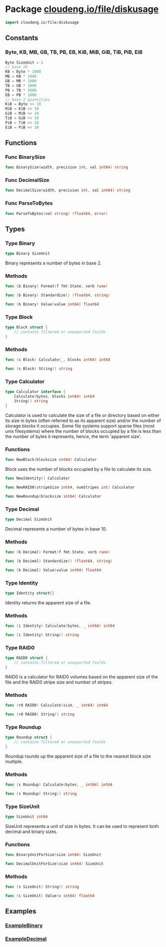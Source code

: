 # Package [cloudeng.io/file/diskusage](https://pkg.go.dev/cloudeng.io/file/diskusage?tab=doc)

```go
import cloudeng.io/file/diskusage
```


## Constants
### Byte, KB, MB, GB, TB, PB, EB, KiB, MiB, GiB, TiB, PiB, EiB
```go
Byte SizeUnit = 1
// base 10
KB = Byte * 1000
MB = KB * 1000
GB = MB * 1000
TB = GB * 1000
PB = TB * 1000
EB = PB * 1000
// base 2 quantities
KiB = Byte << 10
MiB = KiB << 10
GiB = MiB << 10
TiB = GiB << 10
PiB = TiB << 10
EiB = PiB << 10

```



## Functions
### Func BinarySize
```go
func BinarySize(width, precision int, val int64) string
```

### Func DecimalSize
```go
func DecimalSize(width, precision int, val int64) string
```

### Func ParseToBytes
```go
func ParseToBytes(val string) (float64, error)
```



## Types
### Type Binary
```go
type Binary SizeUnit
```
Binary represents a number of bytes in base 2.

### Methods

```go
func (b Binary) Format(f fmt.State, verb rune)
```


```go
func (b Binary) Standardize() (float64, string)
```


```go
func (b Binary) Value(value int64) float64
```




### Type Block
```go
type Block struct {
	// contains filtered or unexported fields
}
```

### Methods

```go
func (s Block) Calculate(_, blocks int64) int64
```


```go
func (s Block) String() string
```




### Type Calculator
```go
type Calculator interface {
	Calculate(bytes, blocks int64) int64
	String() string
}
```
Calculator is used to calculate the size of a file or directory based on
either its size in bytes (often referred to as its apparent size) and/or
the number of storage blocks it occupies. Some file systems support sparse
files (most unix filesystems) where the number of blocks occupied by a file
is less than the number of bytes it represents, hence, the term 'apparent
size'.

### Functions

```go
func NewBlock(blocksize int64) Calculator
```
Block uses the number of blocks occupied by a file to calculate its size.


```go
func NewIdentity() Calculator
```


```go
func NewRAID0(stripeSize int64, numStripes int) Calculator
```


```go
func NewRoundup(blocksize int64) Calculator
```




### Type Decimal
```go
type Decimal SizeUnit
```
Decimal represents a number of bytes in base 10.

### Methods

```go
func (b Decimal) Format(f fmt.State, verb rune)
```


```go
func (b Decimal) Standardize() (float64, string)
```


```go
func (b Decimal) Value(value int64) float64
```




### Type Identity
```go
type Identity struct{}
```
Identity returns the apparent size of a file.

### Methods

```go
func (i Identity) Calculate(bytes, _ int64) int64
```


```go
func (i Identity) String() string
```




### Type RAID0
```go
type RAID0 struct {
	// contains filtered or unexported fields
}
```
RAID0 is a calculator for RAID0 volumes based on the apparent size of the
file and the RAID0 stripe size and number of stripes.

### Methods

```go
func (r0 RAID0) Calculate(size, _ int64) int64
```


```go
func (r0 RAID0) String() string
```




### Type Roundup
```go
type Roundup struct {
	// contains filtered or unexported fields
}
```
Roundup rounds up the apparent size of a file to the nearest block size
multiple.

### Methods

```go
func (s Roundup) Calculate(bytes, _ int64) int64
```


```go
func (s Roundup) String() string
```




### Type SizeUnit
```go
type SizeUnit int64
```
SizeUnit represents a unit of size in bytes. It can be used to represent
both decimal and binary sizes.

### Functions

```go
func BinaryUnitForSize(size int64) SizeUnit
```


```go
func DecimalUnitForSize(size int64) SizeUnit
```



### Methods

```go
func (s SizeUnit) String() string
```


```go
func (s SizeUnit) Value(v int64) float64
```






## Examples
### [ExampleBinary](https://pkg.go.dev/cloudeng.io/file/diskusage?tab=doc#example-Binary)

### [ExampleDecimal](https://pkg.go.dev/cloudeng.io/file/diskusage?tab=doc#example-Decimal)




